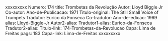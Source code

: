 xxxxxxxxx
Numero: 174
title: Trombetas da Revolução
Autor: Lloyd Biggle Jr
Co-autor: 
Ano-de-Publicacao: 1971
Titulo-original: The Still Small Voice of Trumpets
Tradutor: Eurico da Fonseca
Co-tradutor: 
Ano-de-edicao: 1969
alias: Lloyd-Biggle-Jr
Autor2-alias: 
Tradutor1-alias: Eurico-da-Fonseca
Tradutor2-alias: 
Titulo-link: 174-Trombetas-da-Revolucao
Capa: Lima de Freitas
pags: 183
Capa-link: Lima-de-Freitas
xxxxxxxxx